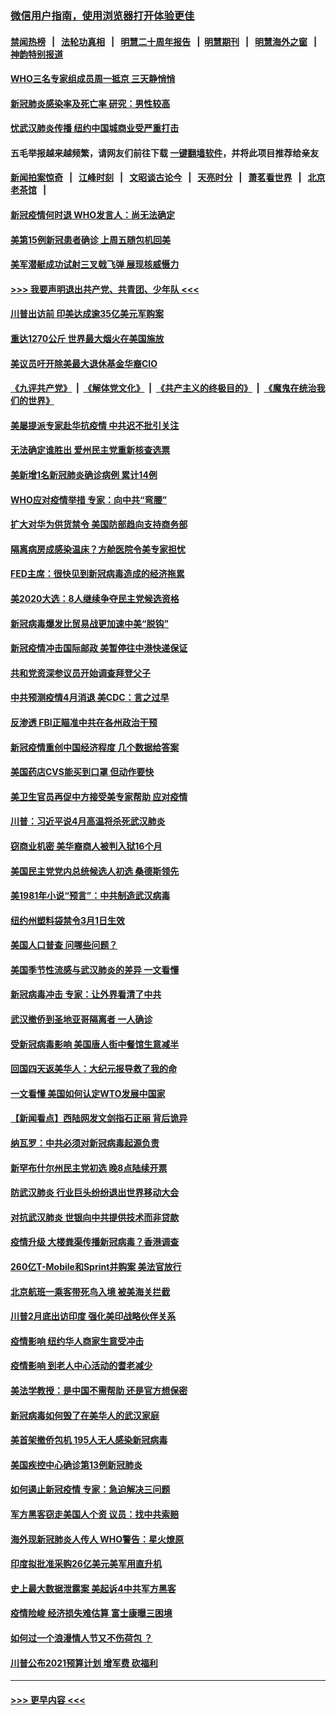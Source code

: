 ### [微信用户指南，使用浏览器打开体验更佳](https://github.com/gfw-breaker/banned-news1/blob/master/indexes/wechat-guide.md?t=0)
#### [禁闻热榜](热点新闻.md?t=0)  &nbsp;&nbsp;|&nbsp;&nbsp; [法轮功真相](https://github.com/gfw-breaker/truth/blob/master/README.md?t=0) &nbsp;&nbsp;|&nbsp;&nbsp; [明慧二十周年报告](https://github.com/gfw-breaker/mh-reports/blob/master/README.md?t=0) &nbsp;&nbsp;|&nbsp;&nbsp;[明慧期刊](https://github.com/gfw-breaker/mh-qikan) &nbsp;&nbsp;|&nbsp;&nbsp; [明慧海外之窗](https://github.com/gfw-breaker/mh-news/blob/master/README.md?t=0) &nbsp;&nbsp;|&nbsp;&nbsp; [神韵特别报道](https://github.com/gfw-breaker/mh-news/blob/master/shenyun.md?t=0)
#### [WHO三名专家组成员周一抵京 三天静悄悄](../pages/nsc412/n11866947.md?t=02140255) 
#### [新冠肺炎感染率及死亡率 研究：男性较高](../pages/nsc412/n11866956.md?t=02140255) 
#### [忧武汉肺炎传播 纽约中国城商业受严重打击](../pages/nsc412/n11866902.md?t=02140255) 
#### 五毛举报越来越频繁，请网友们前往下载 [一键翻墙软件](https://github.com/gfw-breaker/ssr-accounts)，并将此项目推荐给亲友
#### [新闻拍案惊奇](https://github.com/gfw-breaker/banned-news1/blob/master/pages/link4.md) &nbsp;&nbsp;|&nbsp;&nbsp; [江峰时刻](https://github.com/gfw-breaker/banned-news1/blob/master/pages/link4.md) &nbsp;&nbsp;|&nbsp;&nbsp; [文昭谈古论今](https://github.com/gfw-breaker/banned-news1/blob/master/pages/link4.md) &nbsp;&nbsp;|&nbsp;&nbsp; [天亮时分](https://github.com/gfw-breaker/banned-news1/blob/master/pages/link4.md) &nbsp;&nbsp;|&nbsp;&nbsp; [萧茗看世界](https://github.com/gfw-breaker/banned-news1/blob/master/pages/link4.md) &nbsp;&nbsp;|&nbsp;&nbsp; [北京老茶馆](https://github.com/gfw-breaker/banned-news1/blob/master/pages/link4.md) &nbsp;&nbsp;|&nbsp;&nbsp; 
#### [新冠疫情何时退 WHO发言人：尚无法确定](../pages/nsc412/n11866864.md?t=02140255) 
#### [美第15例新冠患者确诊 上周五随包机回美](../pages/nsc412/n11866852.md?t=02140255) 
#### [美军潜艇成功试射三叉戟飞弹 展现核威慑力](../pages/nsc412/n11866046.md?t=02140255) 
#### [>>> 我要声明退出共产党、共青团、少年队 <<<](https://github.com/begood0513/goodnews/blob/master/quit/letter.md) 
#### [川普出访前 印美达成逾35亿美元军购案](../pages/nsc412/n11865444.md?t=02140255) 
#### [重达1270公斤 世界最大烟火在美国施放](../pages/nsc412/n11865198.md?t=02140255) 
#### [美议员吁开除美最大退休基金华裔CIO](../pages/nsc412/n11865230.md?t=02140255) 
#### [《九评共产党》](https://github.com/begood0513/9ping.md/blob/master/README.md) &nbsp;|&nbsp; [《解体党文化》](../../../../jtdwh.md/blob/master/README.md)  &nbsp;|&nbsp; [《共产主义的终极目的》](../../../../gczydzjmd.md/blob/master/README.md) &nbsp;|&nbsp; [《魔鬼在统治我们的世界》](../../../../mgztzwmdsj.md/blob/master/README.md) 
#### [美屡提派专家赴华抗疫情 中共迟不批引关注](../pages/nsc412/n11864719.md?t=02140255) 
#### [无法确定谁胜出 爱州民主党重新核查选票](../pages/nsc412/n11864830.md?t=02140255) 
#### [美新增1名新冠肺炎确诊病例 累计14例](../pages/nsc412/n11864893.md?t=02140255) 
#### [WHO应对疫情举措 专家：向中共“弯腰”](../pages/nsc412/n11864727.md?t=02140255) 
#### [扩大对华为供货禁令 美国防部趋向支持商务部](../pages/nsc412/n11864773.md?t=02140255) 
#### [隔离病房成感染温床？方舱医院令美专家担忧](../pages/nsc412/n11864575.md?t=02140255) 
#### [FED主席：很快见到新冠病毒造成的经济拖累](../pages/nsc412/n11864507.md?t=02140255) 
#### [美2020大选：8人继续争夺民主党候选资格](../pages/nsc412/n11864327.md?t=02140255) 
#### [新冠病毒爆发比贸易战更加速中美“脱钩”](../pages/nsc412/n11864470.md?t=02140255) 
#### [新冠疫情冲击国际邮政 美暂停往中港快递保证](../pages/nsc412/n11864207.md?t=02140255) 
#### [共和党资深参议员开始调查拜登父子](../pages/nsc412/n11863984.md?t=02140255) 
#### [中共预测疫情4月消退 美CDC：言之过早](../pages/nsc412/n11864310.md?t=02140255) 
#### [反渗透 FBI正瞄准中共在各州政治干预](../pages/nsc412/n11864300.md?t=02140255) 
#### [新冠疫情重创中国经济程度 几个数据给答案](../pages/nsc412/n11864203.md?t=02140255) 
#### [美国药店CVS能买到口罩 但动作要快](../pages/nsc412/n11862438.md?t=02140255) 
#### [美卫生官员再促中方接受美专家帮助 应对疫情](../pages/nsc412/n11864043.md?t=02140255) 
#### [川普：习近平说4月高温将杀死武汉肺炎](../pages/nsc412/n11860814.md?t=02140255) 
#### [窃商业机密 美华裔商人被判入狱16个月](../pages/nsc412/n11863911.md?t=02140255) 
#### [美国民主党党内总统候选人初选 桑德斯领先](../pages/nsc412/n11863475.md?t=02140255) 
#### [美1981年小说“预言”：中共制造武汉病毒](../pages/nsc412/n11863306.md?t=02140255) 
#### [纽约州塑料袋禁令3月1日生效](../pages/nsc412/n11862832.md?t=02140255) 
#### [美国人口普查  问哪些问题？](../pages/nsc412/n11862808.md?t=02140255) 
#### [美国季节性流感与武汉肺炎的差异 一文看懂](../pages/nsc412/n11862428.md?t=02140255) 
#### [新冠病毒冲击 专家：让外界看清了中共](../pages/nsc412/n11862280.md?t=02140255) 
#### [武汉撤侨到圣地亚哥隔离者 一人确诊](../pages/nsc412/n11862460.md?t=02140255) 
#### [受新冠病毒影响 美国唐人街中餐馆生意减半](../pages/nsc412/n11861940.md?t=02140255) 
#### [回国四天返美华人：大纪元报导救了我的命](../pages/nsc412/n11862181.md?t=02140255) 
#### [一文看懂 美国如何认定WTO发展中国家](../pages/nsc412/n11862051.md?t=02140255) 
#### [【新闻看点】西陆网发文剑指石正丽 背后诡异](../pages/nsc412/n11861792.md?t=02140255) 
#### [纳瓦罗：中共必须对新冠病毒起源负责](../pages/nsc412/n11861810.md?t=02140255) 
#### [新罕布什尔州民主党初选 晚8点陆续开票](../pages/nsc412/n11861872.md?t=02140255) 
#### [防武汉肺炎 行业巨头纷纷退出世界移动大会](../pages/nsc412/n11861795.md?t=02140255) 
#### [对抗武汉肺炎 世银向中共提供技术而非贷款](../pages/nsc412/n11861652.md?t=02140255) 
#### [疫情升级 大楼粪渠传播新冠病毒？香港调查](../pages/nsc412/n11861556.md?t=02140255) 
#### [260亿T-Mobile和Sprint并购案 美法官放行](../pages/nsc412/n11861511.md?t=02140255) 
#### [北京航班一乘客带死鸟入境 被美海关拦截](../pages/nsc412/n11861317.md?t=02140255) 
#### [川普2月底出访印度 强化美印战略伙伴关系](../pages/nsc412/n11860557.md?t=02140255) 
#### [疫情影响  纽约华人商家生意受冲击](../pages/nsc412/n11860284.md?t=02140255) 
#### [疫情影响  到老人中心活动的耆老减少](../pages/nsc412/n11860199.md?t=02140255) 
#### [美法学教授：是中国不需帮助 还是官方想保密](../pages/nsc412/n11859492.md?t=02140255) 
#### [新冠病毒如何毁了在美华人的武汉家庭](../pages/nsc412/n11859524.md?t=02140255) 
#### [美首架撤侨包机 195人无人感染新冠病毒](../pages/nsc412/n11859908.md?t=02140255) 
#### [美国疾控中心确诊第13例新冠肺炎](../pages/nsc412/n11859966.md?t=02140255) 
#### [如何遏止新冠疫情 专家：急迫解决三问题](../pages/nsc412/n11859685.md?t=02140255) 
#### [军方黑客窃走美国人个资 议员：找中共索赔](../pages/nsc412/n11859371.md?t=02140255) 
#### [海外现新冠肺炎人传人 WHO警告：星火燎原](../pages/nsc412/n11859252.md?t=02140255) 
#### [印度拟批准采购26亿美元美军用直升机](../pages/nsc412/n11859143.md?t=02140255) 
#### [史上最大数据泄露案 美起诉4中共军方黑客](../pages/nsc412/n11859115.md?t=02140255) 
#### [疫情险峻 经济损失难估算 富士康曝三困境](../pages/nsc412/n11859120.md?t=02140255) 
#### [如何过一个浪漫情人节又不伤荷包 ？](../pages/nsc412/n11858969.md?t=02140255) 
#### [川普公布2021预算计划 增军费 砍福利](../pages/nsc412/n11859012.md?t=02140255) 

----
#### [ >>> 更早内容 <<< ](../indexes/nsc412-earlier.md)
